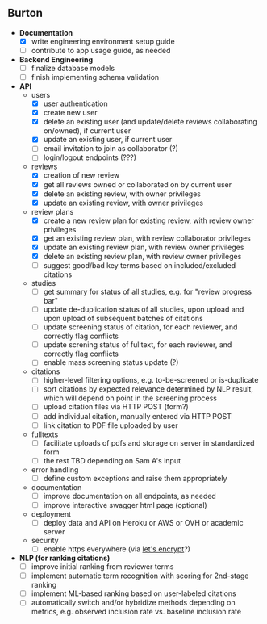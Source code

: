 ## Burton

- **Documentation**
    - [x] write engineering environment setup guide
    - [ ] contribute to app usage guide, as needed
- **Backend Engineering**
    - [ ] finalize database models
    - [ ] finish implementing schema validation
- **API**
    - users
        - [x] user authentication
        - [x] create new user
        - [x] delete an existing user (and update/delete reviews collaborating on/owned), if current user
        - [x] update an existing user, if current user
        - [ ] email invitation to join as collaborator (?)
        - [ ] login/logout endpoints (???)
    - reviews
        - [x] creation of new review
        - [x] get all reviews owned or collaborated on by current user
        - [x] delete an existing review, with owner privileges
        - [x] update an existing review, with owner privileges
    - review plans
        - [x] create a new review plan for existing review, with review owner privileges
        - [x] get an existing review plan, with review collaborator privileges
        - [x] update an existing review plan, with review owner privileges
        - [x] delete an existing review plan, with review owner privileges
        - [ ] suggest good/bad key terms based on included/excluded citations
    - studies
        - [ ] get summary for status of all studies, e.g. for "review progress bar"
        - [ ] update de-duplication status of all studies, upon upload and upon upload of subsequent batches of citations
        - [ ] update screening status of citation, for each reviewer, and correctly flag conflicts
        - [ ] update screning status of fulltext, for each reviewer, and correctly flag conflicts
        - [ ] enable mass screening status update (?)
    - citations
        - [ ] higher-level filtering options, e.g. to-be-screened or is-duplicate
        - [ ] sort citations by expected relevance determined by NLP result, which will depend on point in the screening process
        - [ ] upload citation files via HTTP POST (form?)
        - [ ] add individual citation, manually entered via HTTP POST
        - [ ] link citation to PDF file uploaded by user
    - fulltexts
        - [ ] facilitate uploads of pdfs and storage on server in standardized form
        - [ ] the rest TBD depending on Sam A's input
    - error handling
        - [ ] define custom exceptions and raise them appropriately
    - documentation
        - [ ] improve documentation on all endpoints, as needed
        - [ ] improve interactive swagger html page (optional)
    - deployment
        - [ ] deploy data and API on Heroku or AWS or OVH or academic server
    - security
        - [ ] enable https everywhere (via [let's encrypt](https://letsencrypt.org/)?)
- **NLP (for ranking citations)**
    - [ ] improve initial ranking from reviewer terms
    - [ ] implement automatic term recognition with scoring for 2nd-stage ranking
    - [ ] implement ML-based ranking based on user-labeled citations
    - [ ] automatically switch and/or hybridize methods depending on metrics, e.g. observed inclusion rate vs. baseline inclusion rate
